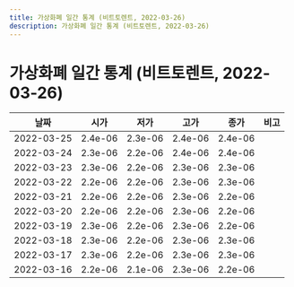 ```yaml
---
title: 가상화폐 일간 통계 (비트토렌트, 2022-03-26)
description: 가상화폐 일간 통계 (비트토렌트, 2022-03-26)
---
```


가상화폐 일간 통계 (비트토렌트, 2022-03-26)
===

|날짜|시가|저가|고가|종가|비고|
|--|--|--|--|--|--|
|2022-03-25|2.4e-06|2.3e-06|2.4e-06|2.4e-06|    |
|2022-03-24|2.3e-06|2.2e-06|2.4e-06|2.4e-06|    |
|2022-03-23|2.3e-06|2.2e-06|2.3e-06|2.3e-06|    |
|2022-03-22|2.2e-06|2.2e-06|2.3e-06|2.3e-06|    |
|2022-03-21|2.2e-06|2.2e-06|2.3e-06|2.2e-06|    |
|2022-03-20|2.2e-06|2.2e-06|2.3e-06|2.2e-06|    |
|2022-03-19|2.3e-06|2.2e-06|2.3e-06|2.2e-06|    |
|2022-03-18|2.3e-06|2.2e-06|2.3e-06|2.3e-06|    |
|2022-03-17|2.3e-06|2.2e-06|2.3e-06|2.3e-06|    |
|2022-03-16|2.2e-06|2.1e-06|2.3e-06|2.2e-06|    |
